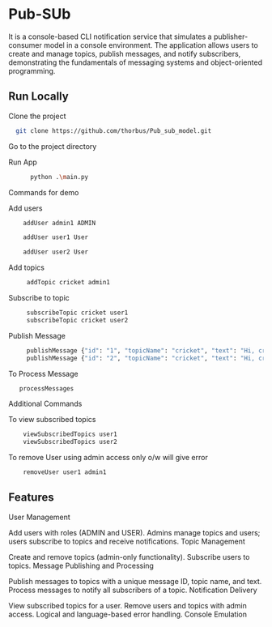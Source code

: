 
# Pub-SUb

It is a console-based CLI notification service that simulates a publisher-consumer model in a console environment. The application allows users to create and manage topics, publish messages, and notify subscribers, demonstrating the fundamentals of messaging systems and object-oriented programming.







## Run Locally

Clone the project

```bash
  git clone https://github.com/thorbus/Pub_sub_model.git
```

Go to the project directory

Run App

```bash
      python .\main.py
```


Commands for demo

Add users
```bash
    addUser admin1 ADMIN

```
```bash
    addUser user1 User

```
```bash
    addUser user2 User

```

Add topics

```bash
     addTopic cricket admin1

```
Subscribe to topic
```bash
     subscribeTopic cricket user1
     subscribeTopic cricket user2

```

Publish Message

```bash
     publishMessage {"id": "1", "topicName": "cricket", "text": "Hi, cricket fans!"}
     publishMessage {"id": "2", "topicName": "cricket", "text": "Hi, cricket fans!"}

```

To Process Message

```bash
   processMessages

```

Additional Commands

To view subscribed topics
```bash
    viewSubscribedTopics user1
    viewSubscribedTopics user2
```

To remove User using admin access only o/w will give error

```bash
    removeUser user1 admin1

```









## Features

User Management

Add users with roles (ADMIN and USER).
Admins manage topics and users; users subscribe to topics and receive notifications.
Topic Management

Create and remove topics (admin-only functionality).
Subscribe users to topics.
Message Publishing and Processing

Publish messages to topics with a unique message ID, topic name, and text.
Process messages to notify all subscribers of a topic.
Notification Delivery

View subscribed topics for a user.
Remove users and topics with admin access.
Logical and language-based error handling.
Console Emulation
